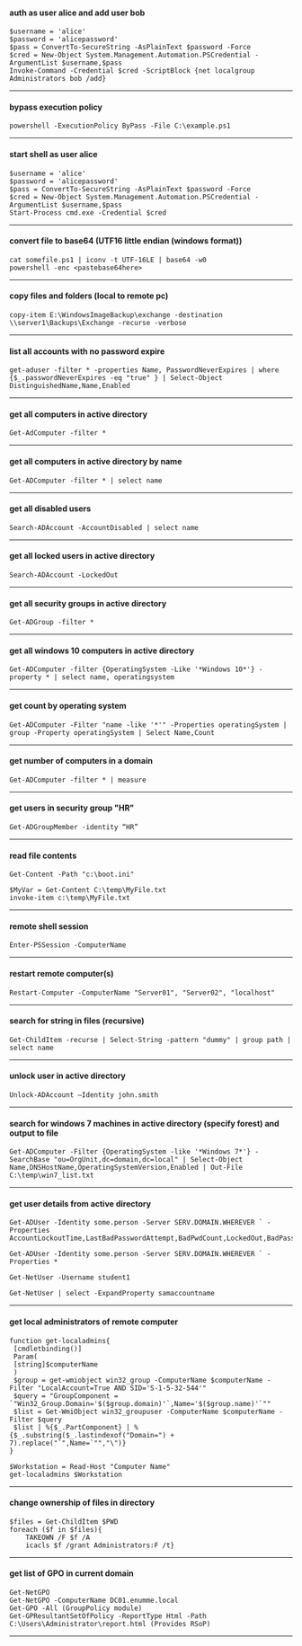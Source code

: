 #### auth as user alice and add user bob

```
$username = 'alice'
$password = 'alicepassword'
$pass = ConvertTo-SecureString -AsPlainText $password -Force
$cred = New-Object System.Management.Automation.PSCredential -ArgumentList $username,$pass
Invoke-Command -Credential $cred -ScriptBlock {net localgroup Administrators bob /add}
```

-----


#### bypass execution policy

```
powershell -ExecutionPolicy ByPass -File C:\example.ps1
```

-----


#### start shell as user alice

```
$username = 'alice'
$password = 'alicepassword'
$pass = ConvertTo-SecureString -AsPlainText $password -Force
$cred = New-Object System.Management.Automation.PSCredential -ArgumentList $username,$pass
Start-Process cmd.exe -Credential $cred
```

-----


#### convert file to base64 (UTF16 little endian (windows format))

```
cat somefile.ps1 | iconv -t UTF-16LE | base64 -w0 
powershell -enc <pastebase64here>
```

-----


#### copy files and folders (local to remote pc)

```
copy-item E:\WindowsImageBackup\exchange -destination \\server1\Backups\Exchange -recurse -verbose
```

-----


#### list all accounts with no password expire

```
get-aduser -filter * -properties Name, PasswordNeverExpires | where {$_.passwordNeverExpires -eq "true" } | Select-Object DistinguishedName,Name,Enabled
```

-----


#### get all computers in active directory

```
Get-AdComputer -filter *
```

-----


#### get all computers in active directory by name

```
Get-ADComputer -filter * | select name
```

-----


#### get all disabled users

```
Search-ADAccount -AccountDisabled | select name
```

-----


#### get all locked users in active directory

```
Search-ADAccount -LockedOut
```

-----


#### get all security groups in active directory

```
Get-ADGroup -filter *
```

-----


#### get all windows 10 computers in active directory

```
Get-ADComputer -filter {OperatingSystem -Like '*Windows 10*'} -property * | select name, operatingsystem
```

-----


#### get count by operating system

```
Get-ADComputer -Filter "name -like '*'" -Properties operatingSystem | group -Property operatingSystem | Select Name,Count
```

-----


#### get number of computers in a domain

```
Get-ADComputer -filter * | measure
```

-----


#### get users in security group "HR"

```
Get-ADGroupMember -identity “HR”
```

-----


#### read file contents

```
Get-Content -Path "c:\boot.ini"
```

```
$MyVar = Get-Content C:\temp\MyFile.txt
invoke-item c:\temp\MyFile.txt
```

-----


#### remote shell session

```
Enter-PSSession -ComputerName
```

-----


#### restart remote computer(s)

```
Restart-Computer -ComputerName "Server01", "Server02", "localhost"
```

-----


#### search for string in files (recursive)

```
Get-ChildItem -recurse | Select-String -pattern "dummy" | group path | select name
```

-----


#### unlock user in active directory

```
Unlock-ADAccount –Identity john.smith
```

-----


#### search for windows 7 machines in active directory (specify forest) and output to file

```
Get-ADComputer -Filter {OperatingSystem -like '*Windows 7*'} -SearchBase "ou=OrgUnit,dc=domain,dc=local" | Select-Object Name,DNSHostName,OperatingSystemVersion,Enabled | Out-File C:\temp\win7_list.txt
```

-----


#### get user details from active directory

```
Get-ADUser -Identity some.person -Server SERV.DOMAIN.WHEREVER ` -Properties AccountLockoutTime,LastBadPasswordAttempt,BadPwdCount,LockedOut,BadPasswordTime,LastLogonDate
```

```
Get-ADUser -Identity some.person -Server SERV.DOMAIN.WHEREVER ` -Properties *
```

```
Get-NetUser -Username student1
```

```
Get-NetUser | select -ExpandProperty samaccountname
```

-----


#### get local administrators of remote computer

```
function get-localadmins{
 [cmdletbinding()]
 Param(
 [string]$computerName
 )
 $group = get-wmiobject win32_group -ComputerName $computerName -Filter "LocalAccount=True AND SID='S-1-5-32-544'"
 $query = "GroupComponent = `"Win32_Group.Domain='$($group.domain)'`,Name='$($group.name)'`""
 $list = Get-WmiObject win32_groupuser -ComputerName $computerName -Filter $query
 $list | %{$_.PartComponent} | % {$_.substring($_.lastindexof("Domain=") + 7).replace("`",Name=`"","\")}
}

$Workstation = Read-Host "Computer Name"
get-localadmins $Workstation
```

-----


#### change ownership of files in directory

```
$files = Get-ChildItem $PWD
foreach ($f in $files){
	TAKEOWN /F $f /A
	icacls $f /grant Administrators:F /t}
```

-----


#### get list of GPO in current domain

```
Get-NetGPO
Get-NetGPO -ComputerName DC01.enumme.local
Get-GPO -All (GroupPolicy module)
Get-GPResultantSetOfPolicy -ReportType Html -Path C:\Users\Administrator\report.html (Provides RSoP)
```

-----

